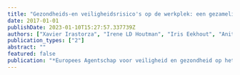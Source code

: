 ```yaml
---
title: "Gezondheids-en veiligheidsrisico's op de werkplek: een gezamelijke analyse van drie grote enquêtes: Europese Waarnemingspost voor risico's samenvatting"
date: 2017-01-01
publishDate: 2023-01-10T15:27:57.337739Z
authors: ["Xavier Irastorza", "Irene LD Houtman", "Iris Eekhout", "Anita Venema", "Maartje MC Bakhuys Roozeboom", "Stef van Buuren"]
publication_types: ["2"]
abstract: ""
featured: false
publication: "*Europees Agentschap voor veiligheid en gezondheid op het werk*"
---
```


